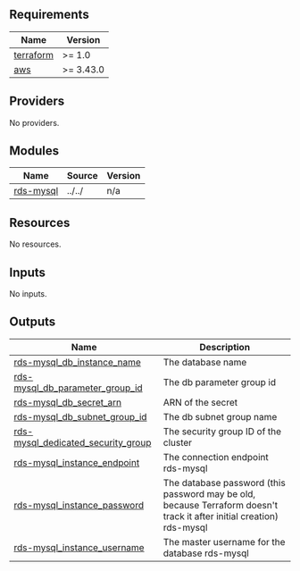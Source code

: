 <!-- BEGINNING OF PRE-COMMIT-TERRAFORM DOCS HOOK -->
## Requirements

| Name | Version |
|------|---------|
| <a name="requirement_terraform"></a> [terraform](#requirement\_terraform) | >= 1.0 |
| <a name="requirement_aws"></a> [aws](#requirement\_aws) | >= 3.43.0 |

## Providers

No providers.

## Modules

| Name | Source | Version |
|------|--------|---------|
| <a name="module_rds-mysql"></a> [rds-mysql](#module\_rds-mysql) | ../../ | n/a |

## Resources

No resources.

## Inputs

No inputs.

## Outputs

| Name | Description |
|------|-------------|
| <a name="output_rds-mysql_db_instance_name"></a> [rds-mysql\_db\_instance\_name](#output\_rds-mysql\_db\_instance\_name) | The database name |
| <a name="output_rds-mysql_db_parameter_group_id"></a> [rds-mysql\_db\_parameter\_group\_id](#output\_rds-mysql\_db\_parameter\_group\_id) | The db parameter group id |
| <a name="output_rds-mysql_db_secret_arn"></a> [rds-mysql\_db\_secret\_arn](#output\_rds-mysql\_db\_secret\_arn) | ARN of the secret |
| <a name="output_rds-mysql_db_subnet_group_id"></a> [rds-mysql\_db\_subnet\_group\_id](#output\_rds-mysql\_db\_subnet\_group\_id) | The db subnet group name |
| <a name="output_rds-mysql_dedicated_security_group"></a> [rds-mysql\_dedicated\_security\_group](#output\_rds-mysql\_dedicated\_security\_group) | The security group ID of the cluster |
| <a name="output_rds-mysql_instance_endpoint"></a> [rds-mysql\_instance\_endpoint](#output\_rds-mysql\_instance\_endpoint) | The connection endpoint rds-mysql |
| <a name="output_rds-mysql_instance_password"></a> [rds-mysql\_instance\_password](#output\_rds-mysql\_instance\_password) | The database password (this password may be old, because Terraform doesn't track it after initial creation) rds-mysql |
| <a name="output_rds-mysql_instance_username"></a> [rds-mysql\_instance\_username](#output\_rds-mysql\_instance\_username) | The master username for the database rds-mysql |
<!-- END OF PRE-COMMIT-TERRAFORM DOCS HOOK -->
